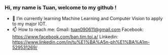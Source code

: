 ### Hi, my name is Tuan, welcome to my github !
- 🌱 I’m currently learning Machine Learning and Computer Vision to apply to my major IOT.
- 📫 How to reach me:     Gmail: tuan090611@gmail.com
                          Facebook: https://www.facebook.com/ban.tim.toi.a/
                          Linkedin: https://www.linkedin.com/in/tu%E1%BA%A5n-ph%E1%BA%A1m-529531269/
<!--
**MinhTuan76800310/MinhTuan76800310** is a ✨ _special_ ✨ repository because its `README.md` (this file) appears on your GitHub profile.

Here are some ideas to get you started:

- 🔭 I’m currently working on ...

- 👯 I’m looking to collaborate on ...
- 🤔 I’m looking for help with ...
- 💬 Ask me about ...

- 😄 Pronouns: ...
- ⚡ Fun fact: ...
-->
